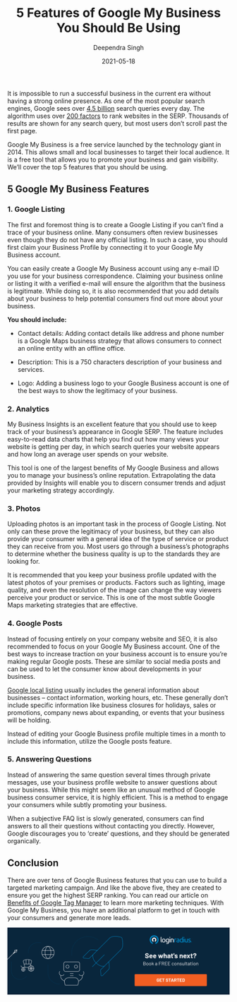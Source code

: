 ﻿---
type: fuel
title: "5 Features of Google My Business You Should Be Using"
date: "2021-05-18"
coverImage: "Google-Local-Business.jpg"
category: ["loginradius"]
featured: false
author: "Deependra Singh"
description: "Google My Business is a free tool that allows small and local businesses to increase their visibility on Google’s search engine to gain new customers. We’ve covered the top 5 features you should be using to make your business more visible and get you started."
metadescription: "Google My Business allows businesses to target their local audience. These Google My Business features will make your business generate more organic searches every day."
metatitle: "Top 5 Features of Google My Business for Marketers"
---

It is impossible to run a successful business in the current era without having a strong online presence. As one of the most popular search engines, Google sees over [4.5 billion](https://www.internetlivestats.com/google-search-statistics/) search queries every day. The algorithm uses over [200 factors](https://backlinko.com/google-ranking-factors) to rank websites in the SERP. Thousands of results are shown for any search query, but most users don’t scroll past the first page.

Google My Business is a free service launched by the technology giant in 2014. This allows small and local businesses to target their local audience. It is a free tool that allows you to promote your business and gain visibility. We’ll cover the top 5 features that you should be using.

## 5 Google My Business Features

### 1. Google Listing

The first and foremost thing is to create a Google Listing if you can’t find a trace of your business online. Many consumers often review businesses even though they do not have any official listing. In such a case, you should first claim your Business Profile by connecting it to your Google My Business account.

You can easily create a Google My Business account using any e-mail ID you use for your business correspondence. Claiming your business online or listing it with a verified e-mail will ensure the algorithm that the business is legitimate. While doing so, it is also recommended that you add details about your business to help potential consumers find out more about your business.

**You should include:**

- Contact details: Adding contact details like address and phone number is a Google Maps business strategy that allows consumers to connect an online entity with an offline office.

- Description: This is a 750 characters description of your business and services.

- Logo: Adding a business logo to your Google Business account is one of the best ways to show the legitimacy of your business.

### 2. Analytics

My Business Insights is an excellent feature that you should use to keep track of your business’s appearance in Google SERP. The feature includes easy-to-read data charts that help you find out how many views your website is getting per day, in which search queries your website appears and how long an average user spends on your website.

This tool is one of the largest benefits of My Google Business and allows you to manage your business’s online reputation. Extrapolating the data provided by Insights will enable you to discern consumer trends and adjust your marketing strategy accordingly.

### 3. Photos

Uploading photos is an important task in the process of Google Listing. Not only can these prove the legitimacy of your business, but they can also provide your consumer with a general idea of the type of service or product they can receive from you. Most users go through a business’s photographs to determine whether the business quality is up to the standards they are looking for.

It is recommended that you keep your business profile updated with the latest photos of your premises or products. Factors such as lighting, image quality, and even the resolution of the image can change the way viewers perceive your product or service. This is one of the most subtle Google Maps marketing strategies that are effective.

### 4. Google Posts

Instead of focusing entirely on your company website and SEO, it is also recommended to focus on your Google My Business account. One of the best ways to increase traction on your business account is to ensure you’re making regular Google posts. These are similar to social media posts and can be used to let the consumer know about developments in your business.

[Google local listing](https://www.loginradius.com/blog/fuel/2017/07/free-local-business-listing-sites-uk/) usually includes the general information about businesses – contact information, working hours, etc. These generally don’t include specific information like business closures for holidays, sales or promotions, company news about expanding, or events that your business will be holding.

Instead of editing your Google Business profile multiple times in a month to include this information, utilize the Google posts feature.

### 5. Answering Questions

Instead of answering the same question several times through private messages, use your business profile website to answer questions about your business. While this might seem like an unusual method of Google business consumer service, it is highly efficient. This is a method to engage your consumers while subtly promoting your business.

When a subjective FAQ list is slowly generated, consumers can find answers to all their questions without contacting you directly. However, Google discourages you to ‘create’ questions, and they should be generated organically.

## Conclusion

There are over tens of Google Business features that you can use to build a targeted marketing campaign. And like the above five, they are created to ensure you get the highest SERP ranking. You can read our article on [Benefits of Google Tag Manager](https://www.loginradius.com/blog/fuel/2021/05/Benefits-of-Google-Tag-Manager/) to learn more marketing techniques. With Google My Business, you have an additional platform to get in touch with your consumers and generate more leads.

[![book-a-demo-Consultation](book-a-demo.png)](https://www.loginradius.com/book-a-demo/)
